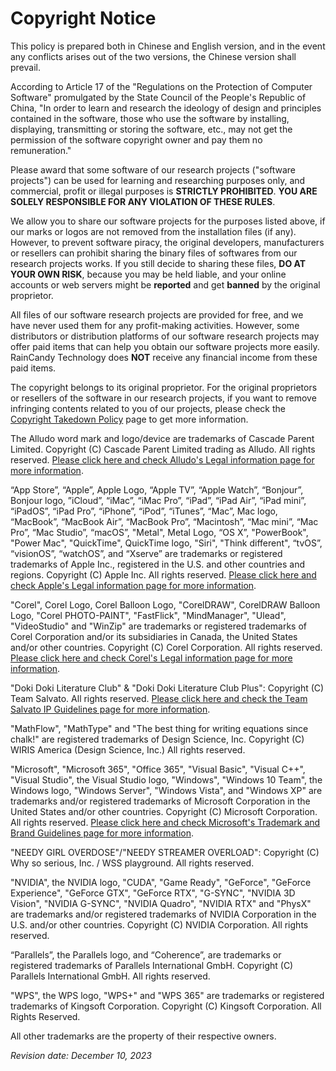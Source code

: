 # Copyright Notice
This policy is prepared both in Chinese and English version, and in the event any conflicts arises out of the two versions, the Chinese version shall prevail.

According to Article 17 of the "Regulations on the Protection of Computer Software" promulgated by the State Council of the People's Republic of China, "In order to learn and research the ideology of design and principles contained in the software, those who use the software by installing, displaying, transmitting or storing the software, etc., may not get the permission of the software copyright owner and pay them no remuneration."

Please award that some software of our research projects ("software projects") can be used for learning and researching purposes only, and commercial, profit or illegal purposes is **STRICTLY PROHIBITED**. **YOU ARE SOLELY RESPONSIBLE FOR ANY VIOLATION OF THESE RULES**. 

We allow you to share our software projects for the purposes listed above, if our marks or logos are not removed from the installation files (if any). However, to prevent software piracy, the original developers, manufacturers or resellers can prohibit sharing the binary files of softwares from our research projects works. If you still decide to sharing these files, **DO AT YOUR OWN RISK**, because you may be held liable, and your online accounts or web servers might be **reported** and get **banned** by the original proprietor.

All files of our software research projects are provided for free, and we have never used them for any profit-making activities. However, some distributors or distribution platforms of our software research projects may offer paid items that can help you obtain our software projects more easily. RainCandy Technology does **NOT** receive any financial income from these paid items.

The copyright belongs to its original proprietor. For the original proprietors or resellers of the software in our research projects, if you want to remove infringing contents related to you of our projects, please check the [Copyright Takedown Policy](https://github.com/RainCandyTech/LegalInfo/blob/main/copyright_takedown-en_US.md) page to get more information.

The Alludo word mark and logo/device are trademarks of Cascade Parent Limited. Copyright (C) Cascade Parent Limited trading as Alludo. All rights reserved. [Please click here and check Alludo's Legal information page for more information](https://www.alludo.com/en/legal/).

“App Store”, “Apple”, Apple Logo, “Apple TV”, “Apple Watch”, “Bonjour”, Bonjour logo, ”iCloud”, “iMac”, “iMac Pro”, “iPad”, “iPad Air”, “iPad mini”, “iPadOS”, “iPad Pro”, “iPhone”, “iPod”, “iTunes”, “Mac”, Mac logo, “MacBook”, “MacBook Air”, “MacBook Pro”, “Macintosh”, “Mac mini”, “Mac Pro”, “Mac Studio”, “macOS”, "Metal", Metal Logo, “OS X”, "PowerBook", "Power Mac", "QuickTime", QuickTime logo, "Siri", "Think different", “tvOS”, “visionOS”, “watchOS”, and “Xserve” are trademarks or registered trademarks of Apple Inc., registered in the U.S. and other countries and regions. Copyright (C) Apple Inc. All rights reserved. [Please click here and check Apple's Legal information page for more information](https://www.apple.com/legal/).

"Corel", Corel Logo, Corel Balloon Logo, "CorelDRAW", CorelDRAW Balloon Logo, "Corel PHOTO-PAINT", "FastFlick", "MindManager", "Ulead", "VideoStudio" and "WinZip" are trademarks or registered trademarks of Corel Corporation and/or its subsidiaries in Canada, the United States and/or other countries. Copyright (C) Corel Corporation. All rights reserved. [Please click here and check Corel's Legal information page for more information](https://www.corel.com/en/legal-information/).

"Doki Doki Literature Club" & "Doki Doki Literature Club Plus": Copyright (C) Team Salvato. All rights reserved. [Please click here and check the Team Salvato IP Guidelines page for more information](http://teamsalvato.com/ip-guidelines).

"MathFlow", "MathType" and "The best thing for writing equations since chalk!" are registered trademarks of Design Science, Inc. Copyright (C) WIRIS America (Design Science, Inc.) All rights reserved. 

"Microsoft", "Microsoft 365", "Office 365", "Visual Basic", "Visual C++", "Visual Studio", the Visual Studio logo, "Windows", "Windows 10 Team", the Windows logo, "Windows Server", "Windows Vista", and "Windows XP" are trademarks and/or registered trademarks of Microsoft Corporation in the United States and/or other countries. Copyright (C) Microsoft Corporation. All rights reserved. [Please click here and check Microsoft's Trademark and Brand Guidelines page for more information](https://go.microsoft.com/fwlink/?linkid=2196228).

"NEEDY GIRL OVERDOSE"/"NEEDY STREAMER OVERLOAD": Copyright (C) Why so serious, Inc. / WSS playground. All rights reserved.

"NVIDIA", the NVIDIA logo, "CUDA", "Game Ready", "GeForce", "GeForce Experience", "GeForce GTX", "GeForce RTX", "G-SYNC", "NVIDIA 3D Vision", "NVIDIA G-SYNC", "NVIDIA Quadro", "NVIDIA RTX" and "PhysX" are trademarks and/or registered trademarks of NVIDIA Corporation in the U.S. and/or other countries. Copyright (C) NVIDIA Corporation. All rights reserved.

“Parallels”, the Parallels logo, and “Coherence”, are trademarks or registered trademarks of Parallels International GmbH. Copyright (C) Parallels International GmbH. All rights reserved.

"WPS", the WPS logo, "WPS+" and "WPS 365" are trademarks or registered trademarks of Kingsoft Corporation. Copyright (C) Kingsoft Corporation. All Rights Reserved.

All other trademarks are the property of their respective owners.

*Revision date: December 10, 2023*
